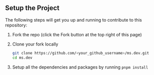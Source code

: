 ## Setup the Project

The following steps will get you up and running to contribute to this repository:

1. Fork the repo (click the Fork button at the top right of this page)
2. Clone your fork locally

   ```bash
   git clone https://github.com/<your_github_username>/ms.dev.git
   cd ms.dev
   ```

3. Setup all the dependencies and packages by running `pnpm install`
